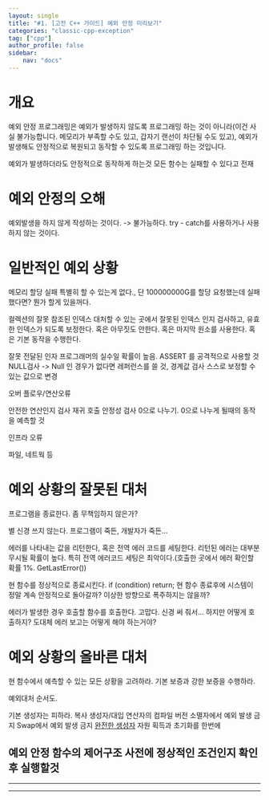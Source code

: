 ```yaml
---
layout: single
title: "#1. [고전 C++ 가이드] 예외 안정 미리보기"
categories: "classic-cpp-exception"
tag: ["cpp"]
author_profile: false
sidebar: 
    nav: "docs"
---
```


# 개요

예외 안정 프로그래밍은 예외가 발생하지 않도록 프로그래밍 하는 것이 아니라(이건 사실 불가능합니다. 메모리가 부족할 수도 있고, 갑자기 랜선이 차단될 수도 있고), 예외가 발생해도 안정적으로 복원되고 동작할 수 있도록 프로그래밍 하는 것입니다.

예외가 발생하더라도 안정적으로 동작하게 하는것
모든 함수는 실패할 수 있다고 전재

# 예외 안정의 오해

예외발생을 하지 않게 작성하는 것이다. -> 불가능하다.
try - catch를 사용하거나 사용하지 않는 것이다.


# 일반적인 예외 상황

메모리 할당 실패
특별히 할 수 있는게 없다., 단 100000000G를 할당 요청했는데 실패했다면? 뭔가 할게 있을꺼다.

컬렉션의 잘못 참조된 인덱스
대처할 수 있는 곳에서 잘못된 인덱스 인지 검사하고, 유효한 인덱스가 되도록 보정한다. 혹은 아무짓도 안한다. 혹은 마지막 원소를 사용한다. 혹은 기본 동작을 수행한다.

잘못 전달된 인자
프로그래머의 실수일 확률이 높음. ASSERT 를 공격적으로 사용할 것
NULL검사 -> Null 인 경우가 없다면 레퍼런스를 쓸 것, 경계값 검사
스스로 보정할 수 있는 값으로 변경

오버 플로우/연산오류

안전한 연산인지 검사
재귀 호출 안정성 검사
0으로 나누기. 0으로 나누게 될때의 동작을 예측할 것

인프라 오류

파일, 네트웍 등

# 예외 상황의 잘못된 대처

프로그램을 종료한다.
좀 무책임하지 않은가?

별 신경 쓰지 않는다.
프로그램이 죽든, 개발자가 죽든...

에러를 나타내는 값을 리턴한다, 혹은 전역 에러 코드를 세팅한다.
리턴된 에러는 대부분 무시될 확률이 높다. 
특히 전역 에러코드 세팅은 최악이다.(호출한 곳에서 에러 확인할 확률 1%. GetLastError())

현 함수를 정상적으로 종료시킨다. if (condition) return;
현 함수 종료후에 시스템이 정말 계속 안정적으로 돌아갈까?
이상한 방향으로 폭주하지는 않을까?

에러가 발생한 경우 호출할 함수를 호출한다.
고맙다. 신경 써 줘서... 하지만 어떻게 호출하지? 도대체 에러 보고는 어떻게 해야 하는거야?

# 예외 상황의 올바른 대처

현 함수에서 예측할 수 있는 모든 상황을 고려하라. 
기본 보증과 강한 보증을 수행하라.

예외대처 순서도.

기본 생성자는 피하라.
복사 생성자/대입 연산자의 컴파일 버전
소멸자에서 예외 발생 금지
Swap에서 예외 발생 금지
[완전한 생성자](https://tango1202.github.io/classic-cpp-oop/classic-cpp-oop-complete-class/#%EC%99%84%EC%A0%84%ED%95%9C-%EC%83%9D%EC%84%B1%EC%9E%90) 자원 획득과 초기화를 한번에



예외 안정 함수의 제어구조
사전에 정상적인 조건인지 확인후 실행할것
---





---


---


